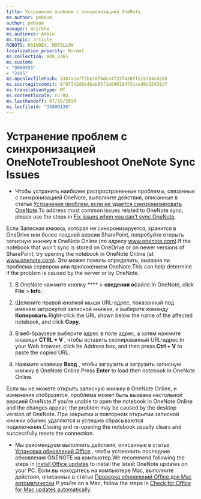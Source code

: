 ```yaml
---
title: Устранение проблем с синхронизацией OneNote
ms.author: pebaum
author: pebaum
manager: mnirkhe
ms.audience: Admin
ms.topic: article
ROBOTS: NOINDEX, NOFOLLOW
localization_priority: Normal
ms.collection: Adm_O365
ms.custom:
- "9000555"
- "2405"
ms.openlocfilehash: 5387aeaff7be7df4dc44723f420ff2c5784cd260
ms.sourcegitcommit: 8f97342d8b46ab05f1e89018473caad9d35431df
ms.translationtype: MT
ms.contentlocale: ru-RU
ms.lasthandoff: 07/19/2019
ms.locfileid: "35800130"
---
```

# <a name="troubleshoot-onenote-sync-issues"></a><span data-ttu-id="35720-102">Устранение проблем с синхронизацией OneNote</span><span class="sxs-lookup"><span data-stu-id="35720-102">Troubleshoot OneNote Sync Issues</span></span>

* <span data-ttu-id="35720-103">Чтобы устранить наиболее распространенные проблемы, связанные с синхронизацией OneNote, выполните действия, описанные в статье [Устранение проблем, если не удается синхронизировать OneNote](https://support.office.com/article/Fix-issues-when-you-can-t-sync-OneNote-299495ef-66d1-448f-90c1-b785a6968d45).</span><span class="sxs-lookup"><span data-stu-id="35720-103">To address most common issues related to OneNote sync, please use the steps in [Fix issues when you can't sync OneNote](https://support.office.com/article/Fix-issues-when-you-can-t-sync-OneNote-299495ef-66d1-448f-90c1-b785a6968d45).</span></span>

<span data-ttu-id="35720-104">Если Записная книжка, которая не синхронизируется, хранится в OneDrive или более поздней версии SharePoint, попробуйте открыть записную книжку в OneNote Online (по адресу www.onenote.com).</span><span class="sxs-lookup"><span data-stu-id="35720-104">If the notebook that won't sync is stored on OneDrive or on newer versions of SharePoint, try opening the notebook in OneNote Online (at www.onenote.com).</span></span> <span data-ttu-id="35720-105">Это может помочь определить, вызвана ли проблема сервером или приложением OneNote.</span><span class="sxs-lookup"><span data-stu-id="35720-105">This can help determine if the problem is caused by the server or by OneNote.</span></span>

1. <span data-ttu-id="35720-106">В OneNote нажмите кнопку \*\*\*\* > **сведения о**файле.</span><span class="sxs-lookup"><span data-stu-id="35720-106">In OneNote, click **File** > **Info**.</span></span>

2. <span data-ttu-id="35720-107">Щелкните правой кнопкой мыши URL-адрес, показанный под именем затронутой записной книжки, и выберите команду **Копировать**.</span><span class="sxs-lookup"><span data-stu-id="35720-107">Right-click the URL shown below the name of the affected notebook, and click **Copy**.</span></span>

3. <span data-ttu-id="35720-108">В веб-браузере выберите адрес в поле адрес, а затем нажмите клавиши **CTRL + V** , чтобы вставить скопированный URL-адрес.</span><span class="sxs-lookup"><span data-stu-id="35720-108">In your Web browser, click he Address box, and then press **Ctrl + V** to paste the copied URL.</span></span>

4. <span data-ttu-id="35720-109">Нажмите клавишу **Ввод** , чтобы загрузить и загрузить записную книжку в OneNote Online.</span><span class="sxs-lookup"><span data-stu-id="35720-109">Press **Enter** to load then notebook in OneNote Online.</span></span>

<span data-ttu-id="35720-110">Если вы не можете открыть записную книжку в OneNote Online, и изменения отобразятся, проблема может быть вызвана настольной версией OneNote.</span><span class="sxs-lookup"><span data-stu-id="35720-110">If you're unable to open the notebook in OneNote Online and the changes appear, the problem may be caused by the desktop version of OneNote.</span></span> <span data-ttu-id="35720-111">При закрытии и повторном открытии записной книжки обычно удаляются и успешно сбрасываются подключения.</span><span class="sxs-lookup"><span data-stu-id="35720-111">Closing and re-opening the notebook usually clears and successfully resets the connection.</span></span>

* <span data-ttu-id="35720-112">Мы рекомендуем выполнить действия, описанные в статье [Установка обновлений Office](https://support.office.com/article/Install-Office-updates-2ab296f3-7f03-43a2-8e50-46de917611c5) , чтобы установить последние обновления ONENOTE на компьютер.</span><span class="sxs-lookup"><span data-stu-id="35720-112">We recommend following the steps in [Install Office updates](https://support.office.com/article/Install-Office-updates-2ab296f3-7f03-43a2-8e50-46de917611c5) to install the latest OneNote updates on your PC.</span></span> <span data-ttu-id="35720-113">Если вы находитесь на компьютере Mac, выполните действия, описанные в статье [Проверка обновлений Office для Mac автоматически](https://support.office.com/article/update-office-for-mac-automatically-bfd1e497-c24d-4754-92ab-910a4074d7c1).</span><span class="sxs-lookup"><span data-stu-id="35720-113">If you're on a Mac, follow the steps in [Check for Office for Mac updates automatically](https://support.office.com/article/update-office-for-mac-automatically-bfd1e497-c24d-4754-92ab-910a4074d7c1).</span></span>